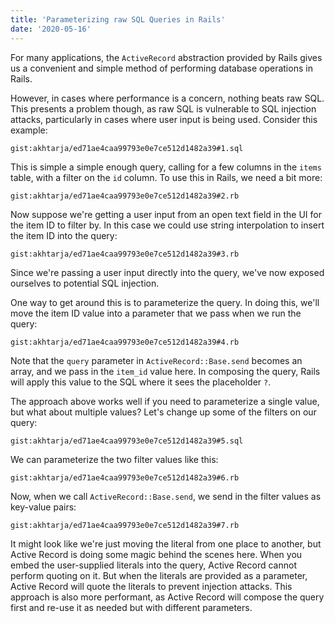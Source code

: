 ```yaml
---
title: 'Parameterizing raw SQL Queries in Rails'
date: '2020-05-16'
---
```


For many applications, the `ActiveRecord` abstraction provided by Rails gives us a convenient and simple method of performing database operations in Rails.

However, in cases where performance is a concern, nothing beats raw SQL. This presents a problem though, as raw SQL is vulnerable to SQL injection attacks, particularly in cases where user input is being used. Consider this example:

`gist:akhtarja/ed71ae4caa99793e0e7ce512d1482a39#1.sql`

This is simple a simple enough query, calling for a few columns in the `items` table, with a filter on the `id` column. To use this in Rails, we need a bit more:

`gist:akhtarja/ed71ae4caa99793e0e7ce512d1482a39#2.rb`

Now suppose we're getting a user input from an open text field in the UI for the item ID to filter by. In this case we could use string interpolation to insert the item ID into the query:

`gist:akhtarja/ed71ae4caa99793e0e7ce512d1482a39#3.rb`

Since we're passing a user input directly into the query, we've now exposed ourselves to potential SQL injection.

One way to get around this is to parameterize the query. In doing this, we'll move the item ID value into a parameter that we pass when we run the query:

`gist:akhtarja/ed71ae4caa99793e0e7ce512d1482a39#4.rb`

Note that the `query` parameter in `ActiveRecord::Base.send` becomes an array, and we pass in the `item_id` value here. In composing the query, Rails will apply this value to the SQL where it sees the placeholder `?`.

The approach above works well if you need to parameterize a single value, but what about multiple values? Let's change up some of the filters on our query:

`gist:akhtarja/ed71ae4caa99793e0e7ce512d1482a39#5.sql`

We can parameterize the two filter values like this:

`gist:akhtarja/ed71ae4caa99793e0e7ce512d1482a39#6.rb`

Now, when we call `ActiveRecord::Base.send`, we send in the filter values as key-value pairs:

`gist:akhtarja/ed71ae4caa99793e0e7ce512d1482a39#7.rb`

It might look like we're just moving the literal from one place to another, but Active Record is doing some magic behind the scenes here. When you embed the user-supplied literals into the query, Active Record cannot perform quoting on it. But when the literals are provided as a parameter, Active Record will quote the literals to prevent injection attacks. This approach is also more performant, as Active Record will compose the query first and re-use it as needed but with different parameters.
